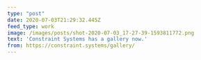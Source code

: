 ```yaml
---
type: "post"
date: 2020-07-03T21:29:32.445Z
feed_type: work
image: /images/posts/shot-2020-07-03_17-27-39-1593811772.png
text: 'Constraint Systems has a gallery now.'
from: https://constraint.systems/gallery/
---
```

